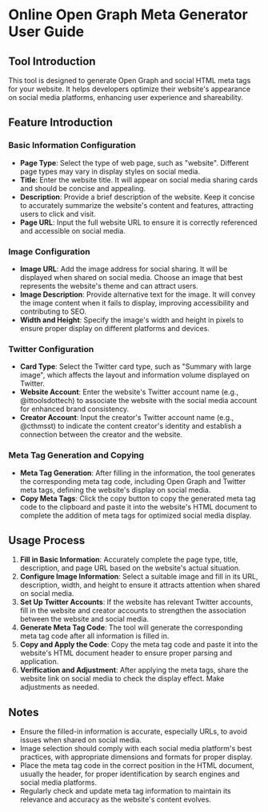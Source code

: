 # Online Open Graph Meta Generator User Guide
## Tool Introduction
This tool is designed to generate Open Graph and social HTML meta tags for your website. It helps developers optimize their website's appearance on social media platforms, enhancing user experience and shareability.

## Feature Introduction
### Basic Information Configuration
- **Page Type**: Select the type of web page, such as "website". Different page types may vary in display styles on social media.
- **Title**: Enter the website title. It will appear on social media sharing cards and should be concise and appealing.
- **Description**: Provide a brief description of the website. Keep it concise to accurately summarize the website's content and features, attracting users to click and visit.
- **Page URL**: Input the full website URL to ensure it is correctly referenced and accessible on social media.

### Image Configuration
- **Image URL**: Add the image address for social sharing. It will be displayed when shared on social media. Choose an image that best represents the website's theme and can attract users.
- **Image Description**: Provide alternative text for the image. It will convey the image content when it fails to display, improving accessibility and contributing to SEO.
- **Width and Height**: Specify the image's width and height in pixels to ensure proper display on different platforms and devices.

### Twitter Configuration
- **Card Type**: Select the Twitter card type, such as "Summary with large image", which affects the layout and information volume displayed on Twitter.
- **Website Account**: Enter the website's Twitter account name (e.g., @ittoolsdottech) to associate the website with the social media account for enhanced brand consistency.
- **Creator Account**: Input the creator's Twitter account name (e.g., @cthmsst) to indicate the content creator's identity and establish a connection between the creator and the website.

### Meta Tag Generation and Copying
- **Meta Tag Generation**: After filling in the information, the tool generates the corresponding meta tag code, including Open Graph and Twitter meta tags, defining the website's display on social media.
- **Copy Meta Tags**: Click the copy button to copy the generated meta tag code to the clipboard and paste it into the website's HTML document to complete the addition of meta tags for optimized social media display.

## Usage Process
1. **Fill in Basic Information**: Accurately complete the page type, title, description, and page URL based on the website's actual situation.
2. **Configure Image Information**: Select a suitable image and fill in its URL, description, width, and height to ensure it attracts attention when shared on social media.
3. **Set Up Twitter Accounts**: If the website has relevant Twitter accounts, fill in the website and creator accounts to strengthen the association between the website and social media.
4. **Generate Meta Tag Code**: The tool will generate the corresponding meta tag code after all information is filled in.
5. **Copy and Apply the Code**: Copy the meta tag code and paste it into the website's HTML document header to ensure proper parsing and application.
6. **Verification and Adjustment**: After applying the meta tags, share the website link on social media to check the display effect. Make adjustments as needed.

## Notes
- Ensure the filled-in information is accurate, especially URLs, to avoid issues when shared on social media.
- Image selection should comply with each social media platform's best practices, with appropriate dimensions and formats for proper display.
- Place the meta tag code in the correct position in the HTML document, usually the header, for proper identification by search engines and social media platforms.
- Regularly check and update meta tag information to maintain its relevance and accuracy as the website's content evolves.